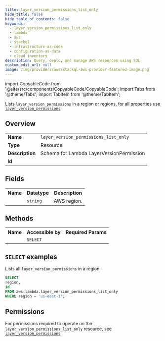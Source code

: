 ```yaml
---
title: layer_version_permissions_list_only
hide_title: false
hide_table_of_contents: false
keywords:
  - layer_version_permissions_list_only
  - lambda
  - aws
  - stackql
  - infrastructure-as-code
  - configuration-as-data
  - cloud inventory
description: Query, deploy and manage AWS resources using SQL
custom_edit_url: null
image: /img/providers/aws/stackql-aws-provider-featured-image.png
---
```


import CopyableCode from '@site/src/components/CopyableCode/CopyableCode';
import Tabs from '@theme/Tabs';
import TabItem from '@theme/TabItem';

Lists <code>layer_version_permissions</code> in a region or regions, for all properties use <a href="/providers/aws/serviceName/layer_version_permissions/"><code>layer_version_permissions</code></a>

## Overview
<table><tbody>
<tr><td><b>Name</b></td><td><code>layer_version_permissions_list_only</code></td></tr>
<tr><td><b>Type</b></td><td>Resource</td></tr>
<tr><td><b>Description</b></td><td>Schema for Lambda LayerVersionPermission</td></tr>
<tr><td><b>Id</b></td><td><CopyableCode code="aws.lambda.layer_version_permissions_list_only" /></td></tr>
</tbody></table>

## Fields
<table><tbody><tr><th>Name</th><th>Datatype</th><th>Description</th></tr><tr><td><CopyableCode code="region" /></td><td><code>string</code></td><td>AWS region.</td></tr>
</tbody></table>

## Methods

<table><tbody>
  <tr>
    <th>Name</th>
    <th>Accessible by</th>
    <th>Required Params</th>
  </tr>
  <tr>
    <td><CopyableCode code="list_resources" /></td>
    <td><code>SELECT</code></td>
    <td><CopyableCode code="region" /></td>
  </tr>
</tbody></table>

## `SELECT` examples
Lists all <code>layer_version_permissions</code> in a region.
```sql
SELECT
region,
id
FROM aws.lambda.layer_version_permissions_list_only
WHERE region = 'us-east-1';
```


## Permissions

For permissions required to operate on the <code>layer_version_permissions_list_only</code> resource, see <a href="/providers/aws/lambda/layer_version_permissions/#permissions"><code>layer_version_permissions</code></a>

